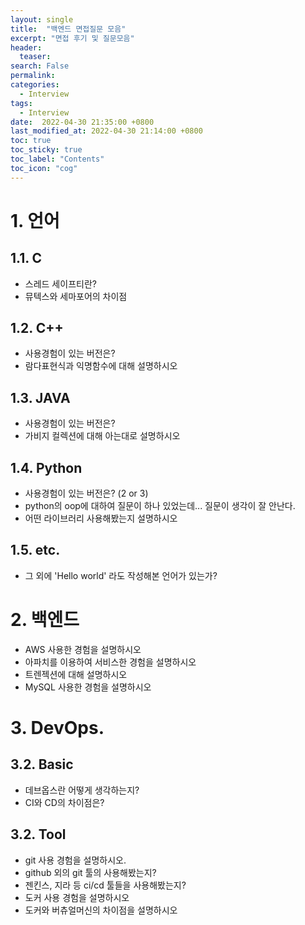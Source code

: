 ```yaml
---
layout: single
title:  "백엔드 면접질문 모음"
excerpt: "면접 후기 및 질문모음"
header:
  teaser: 
search: False
permalink:
categories: 
  - Interview
tags:
  - Interview
date:  2022-04-30 21:35:00 +0800
last_modified_at: 2022-04-30 21:14:00 +0800
toc: true
toc_sticky: true
toc_label: "Contents"
toc_icon: "cog"
---
```


# 1. 언어

## 1.1. C

- 스레드 세이프티란?
- 뮤텍스와 세마포어의 차이점

## 1.2. C++

- 사용경험이 있는 버전은?
- 람다표현식과 익명함수에 대해 설명하시오

## 1.3. JAVA

- 사용경험이 있는 버전은?
- 가비지 컬렉션에 대해 아는대로 설명하시오

## 1.4. Python

- 사용경험이 있는 버전은? (2 or 3)
- python의 oop에 대하여 질문이 하나 있었는데... 질문이 생각이 잘 안난다.
- 어떤 라이브러리 사용해봤는지 설명하시오

## 1.5. etc.

- 그 외에 'Hello world' 라도 작성해본 언어가 있는가?

# 2. 백엔드

- AWS 사용한 경험을 설명하시오
- 아파치를 이용하여 서비스한 경험을 설명하시오
- 트렌젝션에 대해 설명하시오
- MySQL 사용한 경험을 설명하시오

# 3. DevOps.

## 3.2. Basic

- 데브옵스란 어떻게 생각하는지?
- CI와 CD의 차이점은?

## 3.2. Tool

- git 사용 경험을 설명하시오.
- github 외의 git 툴의 사용해봤는지?
- 젠킨스, 지라 등 ci/cd 툴들을 사용해봤는지?
- 도커 사용 경험을 설명하시오
- 도커와 버츄얼머신의 차이점을 설명하시오
